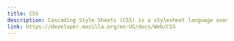 ```yaml
---
title: CSS
description: Cascading Style Sheets (CSS) is a stylesheet language used for styling the UI of your website.
link: https://developer.mozilla.org/en-US/docs/Web/CSS
---
```


